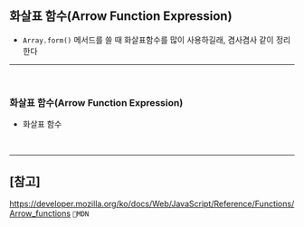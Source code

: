 ## 화살표 함수(Arrow Function Expression)
- `Array.form()` 메서드를 쓸 때 화살표함수를 많이 사용하길래, 겸사겸사 같이 정리한다

<hr>
<br>

### 화살표 함수(Arrow Function Expression)
- 화살표 함수



<br>
<hr>

## [참고]
https://developer.mozilla.org/ko/docs/Web/JavaScript/Reference/Functions/Arrow_functions `📎MDN`